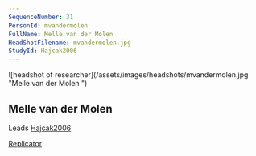 ```yaml
---
SequenceNumber: 31
PersonId: mvandermolen
FullName: Melle van der Molen 
HeadShotFilename: mvandermolen.jpg
StudyId: Hajcak2006
---
```

<a name="mvandermolen">
![headshot of researcher](/assets/images/headshots/mvandermolen.jpg "Melle van der Molen ")

## Melle van der Molen 



Leads [Hajcak2006](/replications/#Hajcak2006)



[Replicator]("replicator")